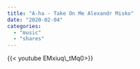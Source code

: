 ```yaml
---
title: "A-ha - Take On Me Alexandr Misko"
date: "2020-02-04"
categories:
  - "music"
  - "shares"
---
```


<div style="width: 70vw;">{{< youtube EMxiuq\_tMq0>}}</div>
